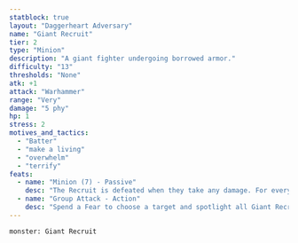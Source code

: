```yaml
---
statblock: true
layout: "Daggerheart Adversary"
name: "Giant Recruit"
tier: 2
type: "Minion"
description: "A giant fighter undergoing borrowed armor."
difficulty: "13"
thresholds: "None"
atk: +1
attack: "Warhammer"
range: "Very"
damage: "5 phy"
hp: 1
stress: 2
motives_and_tactics:
  - "Batter"
  - "make a living"
  - "overwhelm"
  - "terrify"
feats:
  - name: "Minion (7) - Passive"
    desc: "The Recruit is defeated when they take any damage. For every 7 damage a PC deals to the Recruit, defeat an additional Minion within range the attack would succeed against."
  - name: "Group Attack - Action"
    desc: "Spend a Fear to choose a target and spotlight all Giant Recruits within Close range of them. Those Minions move into Melee range of the target and make one shared attack roll. On a success, they deal 5 physical damage each. Combine this damage."
---
```


```statblock
monster: Giant Recruit
```